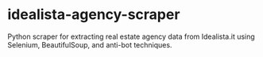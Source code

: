 # idealista-agency-scraper
Python scraper for extracting real estate agency data from Idealista.it using Selenium, BeautifulSoup, and anti-bot techniques.

